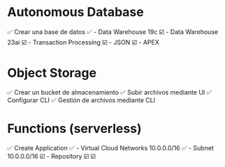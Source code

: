# Autonomous Database
✅ Crear una base de datos
✅ - Data Warehouse 19c
☑️ - Data Warehouse 23ai
☑️ - Transaction Processing
☑️ - JSON
☑️ - APEX
# Object Storage
✅ Crear un bucket de almacenamiento
✅ Subir archivos mediante UI
✅ Configurar CLI
✅ Gestión de archivos mediante CLI
# Functions (serverless)
✅ Create Application
✅ - Virtual Cloud Networks
10.0.0.0/16
✅ - Subnet
10.0.0.0/16
☑️ - Repository
☑️
☑️